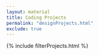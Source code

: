 ```yaml
---
layout: material
title: Coding Projects
permalink: "designProjects.html"
exclude: true
---
```

{% include filterProjects.html %}
